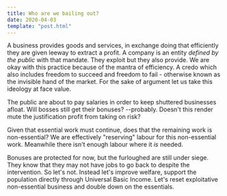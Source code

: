 ```yaml
---
title: Who are we bailing out?
date: 2020-04-03
template: "post.html"
---
```


A business provides goods and services, in exchange doing that efficiently they are given
leeway to extract a profit. A company is an entity _defined by the public_ with that mandate.
They exploit but they also provide. We are okay with this practice because of the mantra
of efficiency. A credo which also includes freedom to succeed and freedom to fail - otherwise
known as the invisible hand of the market. For the sake of argument let us take this ideology
at face value.

The public are about to pay salaries in order to keep shuttered businesses afloat.
Will bosses still get their bonuses? --probably. Doesn't this render mute the justification
profit from taking on risk?

Given that essential work must continue, does that the remaining work is non-essential?
We are effectively "reserving" labour for this non-essential work. Meanwhile there isn't
enough labour where it _is_ needed.

Bonuses are protected for now, but the furloughed are still under siege. They know that they may
not have jobs to go back to despite the intervention. So let's not. Instead let's improve
welfare, support the population directly through Universal Basic Income. Let's reset exploitative
non-essential business and double down on the essentials.
